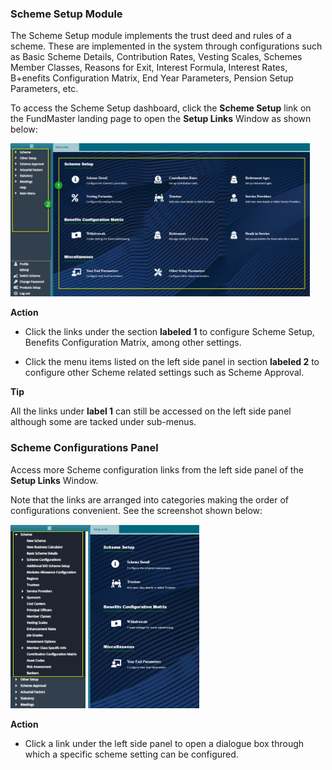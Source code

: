 ### Scheme Setup Module

The Scheme Setup module implements the trust deed and rules of a scheme. These are implemented in the system through configurations such as Basic Scheme Details, Contribution Rates, Vesting Scales, Schemes Member Classes, Reasons for
Exit, Interest Formula, Interest Rates, B+enefits Configuration Matrix, End Year Parameters, Pension Setup Parameters, etc.

To access the Scheme Setup dashboard, click the **Scheme Setup** link on the FundMaster landing page to open the **Setup Links** Window as shown below:

<img  alt="scheme setup dashboard image" width="95%" height="auto"  class="center"  src="../media2/schemeM44.jpg">  

**Action**

-   Click the links under the section **labeled 1** to configure Scheme Setup, Benefits Configuration Matrix, among other settings.

-   Click the menu items listed on the left side panel in section **labeled 2** to configure other Scheme related settings such as Scheme Approval.

**Tip**

All the links under **label 1** can still be accessed on the left side panel although some are tacked under sub-menus.


### Scheme Configurations Panel

Access more Scheme configuration links from the left side panel of the **Setup Links** Window.

Note that the links are arranged into categories making the order of configurations convenient. See the screenshot shown below:

<img  alt="scheme configuration panel image" width="60%" height="auto"  class="center"  src="../media2/schemeM69.png">  

**Action**

-	Click a link under the left side panel to open a dialogue box through which a specific scheme setting can be configured.